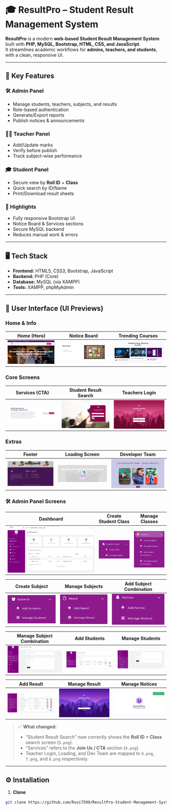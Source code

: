 # 🎓 ResultPro – Student Result Management System

**ResultPro** is a modern **web-based Student Result Management System** built with **PHP, MySQL, Bootstrap, HTML, CSS, and JavaScript**.  
It streamlines academic workflows for **admins, teachers, and students**, with a clean, responsive UI.

---

## 🚀 Key Features

### 🛠️ Admin Panel
- Manage students, teachers, subjects, and results
- Role-based authentication
- Generate/Export reports
- Publish notices & announcements

### 👩‍🏫 Teacher Panel
- Add/Update marks
- Verify before publish
- Track subject-wise performance

### 🎓 Student Panel
- Secure view by **Roll ID** + **Class**
- Quick search by ID/Name
- Print/Download result sheets

### 🌟 Highlights
- Fully responsive Bootstrap UI
- Notice Board & Services sections
- Secure MySQL backend
- Reduces manual work & errors

---

## 🖥️ Tech Stack
- **Frontend:** HTML5, CSS3, Bootstrap, JavaScript  
- **Backend:** PHP (Core)  
- **Database:** MySQL (via XAMPP)  
- **Tools:** XAMPP, phpMyAdmin

---

## 📸 User Interface (UI Previews)

### Home & Info
| Home (Hero) | Notice Board | Trending Courses |
|---|---|---|
| ![Home](Front-End%20some%20Images/1.png) | ![Notice Board](Front-End%20some%20Images/2.png) | ![Trending Courses](Front-End%20some%20Images/3.png) |

### Core Screens
| **Services (CTA)** | **Student Result Search** | **Teachers Login** |
|---|---|---|
| ![Services CTA](Front-End%20some%20Images/4.png) | ![Student Result Search](Front-End%20some%20Images/7.png) | ![Teachers Login](Front-End%20some%20Images/13.png) |

### Extras
| **Footer** | **Loading Screen** | **Developer Team** |
|---|---|---|
| ![Footer](Front-End%20some%20Images/6.png) | ![Loading Screen](Front-End%20some%20Images/9.png) | ![Developer Team](Front-End%20some%20Images/10.png) |

### 🛠️ Admin Panel Screens

| **Dashboard** | **Create Student Class** | **Manage Classes** |
|---|---|---|
| ![Dashboard](Front-End%20some%20Images/14.png) | ![Create Student Class](Front-End%20some%20Images/15.png) | ![Manage Classes](Front-End%20some%20Images/16.png) |

| **Create Subject** | **Manage Subjects** | **Add Subject Combination** |
|---|---|---|
| ![Create Subject](Front-End%20some%20Images/17.png) | ![Manage Subjects](Front-End%20some%20Images/18.png) | ![Add Subject Combination](Front-End%20some%20Images/19.png) |

| **Manage Subject Combination** | **Add Students** | **Manage Students** |
|---|---|---|
| ![Manage Subject Combination](Front-End%20some%20Images/20.png) | ![Add Students](Front-End%20some%20Images/21.png) | ![Manage Students](Front-End%20some%20Images/22.png) |

| **Add Result** | **Manage Result** | **Manage Notices** |
|---|---|---|
| ![Add Result](Front-End%20some%20Images/23.png) | ![Manage Result](Front-End%20some%20Images/11.png) | ![Manage Notices](Front-End%20some%20Images/12.png) |


> ✅ **What changed:**  
> - “Student Result Search” now correctly shows the **Roll ID + Class** search screen (`5.png`).  
> - “Services” refers to the **Join Us / CTA** section (`4.png`).  
> - Teacher Login, Loading, and Dev Team are mapped to `6.png`, `7.png`, and `8.png` respectively.

---

## ⚙️ Installation

1) **Clone**
```bash
git clone https://github.com/Ruvi7599/ResultPro-Student-Management-System.git
